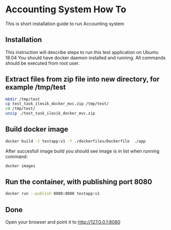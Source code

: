 # Accounting System How To

This is short installation guide to run Accounting system

## Installation

This instruction will describe steps to run this test application on Ubuntu 18.04
You should have docker daemon installed and running.
All commands should be executed from root user.

## Extract files from zip file into new directory, for example /tmp/test

```bash
mkdir /tmp/test
cp test_task_ilesik_docker_mvc.zip /tmp/test/
cd /tmp/test/
unzip ./test_task_ilesik_docker_mvc.zip
```

## Build docker image

```bash
docker build -t testapp:v1 -f ./dockerfiles/Dockerfile  ./app
```

After succesfull image build you should see image is in list when running command:

```bash
docker images
```

## Run the container, with publishing port 8080

```bash
docker run --publish 8080:8080 testapp:v1
```

## Done
Open your browser and point it to http://127.0.0.1:8080